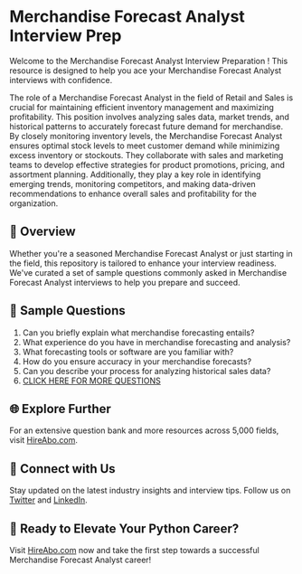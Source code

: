 # Merchandise Forecast Analyst Interview Prep

Welcome to the Merchandise Forecast Analyst Interview Preparation ! This resource is designed to help you ace your Merchandise Forecast Analyst interviews with confidence.

The role of a Merchandise Forecast Analyst in the field of Retail and Sales is crucial for maintaining efficient inventory management and maximizing profitability. This position involves analyzing sales data, market trends, and historical patterns to accurately forecast future demand for merchandise. By closely monitoring inventory levels, the Merchandise Forecast Analyst ensures optimal stock levels to meet customer demand while minimizing excess inventory or stockouts. They collaborate with sales and marketing teams to develop effective strategies for product promotions, pricing, and assortment planning. Additionally, they play a key role in identifying emerging trends, monitoring competitors, and making data-driven recommendations to enhance overall sales and profitability for the organization.

## 🚀 Overview

Whether you're a seasoned Merchandise Forecast Analyst or just starting in the field, this repository is tailored to enhance your interview readiness. We've curated a set of sample questions commonly asked in Merchandise Forecast Analyst interviews to help you prepare and succeed.

## 📝 Sample Questions

1. Can you briefly explain what merchandise forecasting entails?
2. What experience do you have in merchandise forecasting and analysis?
3. What forecasting tools or software are you familiar with?
4. How do you ensure accuracy in your merchandise forecasts?
5. Can you describe your process for analyzing historical sales data?
6. [CLICK HERE FOR MORE QUESTIONS](https://hireabo.com/job/22_3_26/Merchandise%20Forecast%20Analyst)

## 🌐 Explore Further

For an extensive question bank and more resources across 5,000 fields, visit [HireAbo.com](https://www.hireabo.com).

## 📱 Connect with Us

Stay updated on the latest industry insights and interview tips. Follow us on [Twitter](https://twitter.com/hireabo) and [LinkedIn](https://www.linkedin.com/in/hire-abo-3609972a8/).

## 🚀 Ready to Elevate Your Python Career?

Visit [HireAbo.com](https://www.hireabo.com) now and take the first step towards a successful Merchandise Forecast Analyst career!